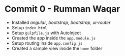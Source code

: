 # Commit 0 - Rumman Waqar

* Installed _angular_, _bootstrap_, _bootstrap_, _ui-router_
* Setup `index.html`
* Setup `gulpfile.js` with AutoInject
* Created the app inside the `app.module.js`
* Setup routing inside `app.config.js`
* Created a sample view inside the `home` folder
